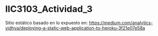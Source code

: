 # IIC3103_Actividad_3

Sitio estático basado en lo expuesto en: https://medium.com/analytics-vidhya/deploying-a-static-web-application-to-heroku-3f21e07e58a
